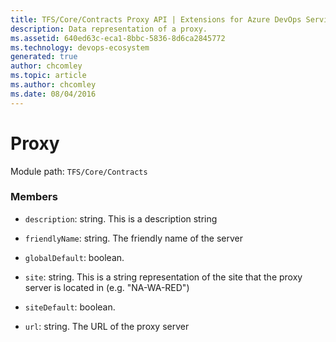 ```yaml
---
title: TFS/Core/Contracts Proxy API | Extensions for Azure DevOps Services
description: Data representation of a proxy.
ms.assetid: 640ed63c-eca1-8bbc-5836-8d6ca2845772
ms.technology: devops-ecosystem
generated: true
author: chcomley
ms.topic: article
ms.author: chcomley
ms.date: 08/04/2016
---
```


# Proxy

Module path: `TFS/Core/Contracts`

### Members

- `description`: string. This is a description string

- `friendlyName`: string. The friendly name of the server

- `globalDefault`: boolean.

- `site`: string. This is a string representation of the site that the proxy server is located in (e.g. &quot;NA-WA-RED&quot;)

- `siteDefault`: boolean.

- `url`: string. The URL of the proxy server
